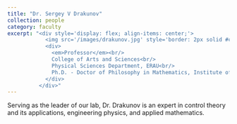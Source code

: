 ```yaml
---
title: "Dr. Sergey V Drakunov"
collection: people
category: faculty
excerpt: "<div style='display: flex; align-items: center;'>
            <img src='/images/drakunov.jpg' style='border: 2px solid #ccc; border-radius: 10px; width: 25%; margin-right: 1rem;'>
            <div>
              <em>Professor</em><br/>
              College of Arts and Sciences<br/>
              Physical Sciences Department, ERAU<br/>
              Ph.D. - Doctor of Philosophy in Mathematics, Institute of Control Science
            </div>
          </div>"
---
```


Serving as the leader of our lab, Dr. Drakunov is an expert in control theory and its applications, engineering physics, and applied mathematics.
